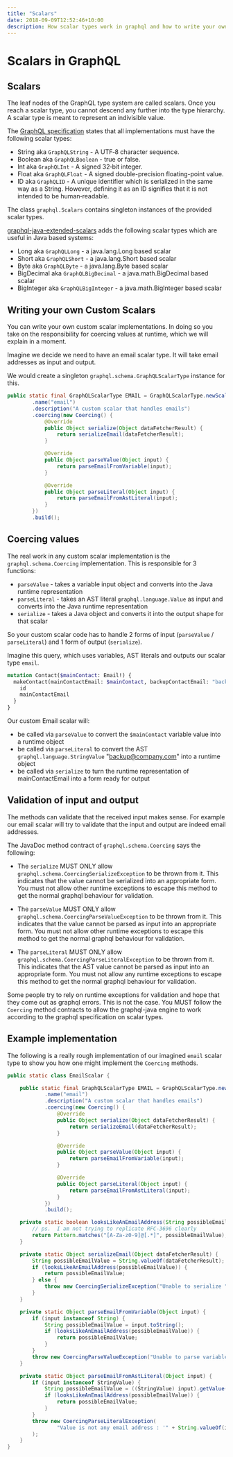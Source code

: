 ```yaml
---
title: "Scalars"
date: 2018-09-09T12:52:46+10:00
description: How scalar types work in graphql and how to write your own scalars
---
```

# Scalars in GraphQL

## Scalars

The leaf nodes of the GraphQL type system are called scalars. Once you reach a scalar type, you
cannot descend any further into the type hierarchy. A scalar type is meant to represent
an indivisible value.

The [GraphQL specification](https://spec.graphql.org/draft/#sec-Scalars) states that all implementations must have the following scalar types:

* String aka ``GraphQLString`` - A UTF‐8 character sequence.
* Boolean aka ``GraphQLBoolean`` - true or false.
* Int aka ``GraphQLInt`` - A signed 32‐bit integer.
* Float aka ``GraphQLFloat`` - A signed double-precision floating-point value.
* ID aka ``GraphQLID`` - A unique identifier which is serialized in the same way as a String. However, defining it as an ID signifies that it is not intended to be human‐readable.

The class ``graphql.Scalars`` contains singleton instances of the provided scalar types.

[graphql-java-extended-scalars](https://github.com/graphql-java/graphql-java-extended-scalars) adds the following scalar types which are useful in Java based systems:

* Long aka ``GraphQLLong`` - a java.lang.Long based scalar
* Short aka ``GraphQLShort`` - a java.lang.Short based scalar
* Byte aka ``GraphQLByte``  - a java.lang.Byte based scalar
* BigDecimal aka ``GraphQLBigDecimal`` - a java.math.BigDecimal based scalar
* BigInteger aka ``GraphQLBigInteger`` - a java.math.BigInteger based scalar

## Writing your own Custom Scalars

You can write your own custom scalar implementations. In doing so you take on the responsibility for coercing values
at runtime, which we will explain in a moment.

Imagine we decide we need to have an email scalar type.  It will take email addresses as input and output.

We would create a singleton ``graphql.schema.GraphQLScalarType`` instance for this.

```java
public static final GraphQLScalarType EMAIL = GraphQLScalarType.newScalar()
        .name("email")
        .description("A custom scalar that handles emails")
        .coercing(new Coercing() {
            @Override
            public Object serialize(Object dataFetcherResult) {
                return serializeEmail(dataFetcherResult);
            }

            @Override
            public Object parseValue(Object input) {
                return parseEmailFromVariable(input);
            }

            @Override
            public Object parseLiteral(Object input) {
                return parseEmailFromAstLiteral(input);
            }
        })
        .build();
```

## Coercing values

The real work in any custom scalar implementation is the ``graphql.schema.Coercing`` implementation. This is responsible for 3 functions:

* ``parseValue`` - takes a variable input object and converts into the Java runtime representation
* ``parseLiteral`` - takes an AST literal ``graphql.language.Value`` as input and converts into the Java runtime representation
* ``serialize`` - takes a Java object and converts it into the output shape for that scalar

So your custom scalar code has to handle 2 forms of input (`parseValue` / `parseLiteral`) and 1 form of output (`serialize`).

Imagine this query, which uses variables, AST literals and outputs our scalar type ``email``.

```graphql
mutation Contact($mainContact: Email!) {
  makeContact(mainContactEmail: $mainContact, backupContactEmail: "backup@company.com") {
    id
    mainContactEmail
  }
}
```

Our custom Email scalar will:

* be called via ``parseValue`` to convert the ``$mainContact`` variable value into a runtime object
* be called via ``parseLiteral`` to convert the AST ``graphql.language.StringValue`` "backup@company.com" into a runtime object
* be called via ``serialize`` to turn the runtime representation of mainContactEmail into a form ready for output

## Validation of input and output

The methods can validate that the received input makes sense. For example our email scalar will try to validate that the input
and output are indeed email addresses.

The JavaDoc method contract of ``graphql.schema.Coercing`` says the following:

* The ``serialize`` MUST ONLY allow ``graphql.schema.CoercingSerializeException`` to be thrown from it. This indicates that the
value cannot be serialized into an appropriate form.  You must not allow other runtime exceptions to escape this method to get
the normal graphql behaviour for validation.

* The ``parseValue`` MUST ONLY allow ``graphql.schema.CoercingParseValueException`` to be thrown from it. This indicates that the
value cannot be parsed as input into an appropriate form. You must not allow other runtime exceptions to escape this method to get
the normal graphql behaviour for validation.

* The ``parseLiteral`` MUST ONLY allow ``graphql.schema.CoercingParseLiteralException`` to be thrown from it. This indicates that the
AST value cannot be parsed as input into an appropriate form. You must not allow any runtime exceptions to escape this method to get
the normal graphql behaviour for validation.

Some people try to rely on runtime exceptions for validation and hope that they come out as graphql errors. This is not the case. You
MUST follow the ``Coercing`` method contracts to allow the graphql-java engine to work according to the graphql specification on scalar types.

## Example implementation

The following is a really rough implementation of our imagined ``email`` scalar type to show you how one might implement the ``Coercing`` methods.

```java
public static class EmailScalar {

    public static final GraphQLScalarType EMAIL = GraphQLScalarType.newScalar()
            .name("email")
            .description("A custom scalar that handles emails")
            .coercing(new Coercing() {
                @Override
                public Object serialize(Object dataFetcherResult) {
                    return serializeEmail(dataFetcherResult);
                }

                @Override
                public Object parseValue(Object input) {
                    return parseEmailFromVariable(input);
                }

                @Override
                public Object parseLiteral(Object input) {
                    return parseEmailFromAstLiteral(input);
                }
            })
            .build();

    private static boolean looksLikeAnEmailAddress(String possibleEmailValue) {
        // ps.  I am not trying to replicate RFC-3696 clearly
        return Pattern.matches("[A-Za-z0-9]@[.*]", possibleEmailValue);
    }

    private static Object serializeEmail(Object dataFetcherResult) {
        String possibleEmailValue = String.valueOf(dataFetcherResult);
        if (looksLikeAnEmailAddress(possibleEmailValue)) {
            return possibleEmailValue;
        } else {
            throw new CoercingSerializeException("Unable to serialize " + possibleEmailValue + " as an email address");
        }
    }

    private static Object parseEmailFromVariable(Object input) {
        if (input instanceof String) {
            String possibleEmailValue = input.toString();
            if (looksLikeAnEmailAddress(possibleEmailValue)) {
                return possibleEmailValue;
            }
        }
        throw new CoercingParseValueException("Unable to parse variable value " + input + " as an email address");
    }

    private static Object parseEmailFromAstLiteral(Object input) {
        if (input instanceof StringValue) {
            String possibleEmailValue = ((StringValue) input).getValue();
            if (looksLikeAnEmailAddress(possibleEmailValue)) {
                return possibleEmailValue;
            }
        }
        throw new CoercingParseLiteralException(
                "Value is not any email address : '" + String.valueOf(input) + "'"
        );
    }
}
```
